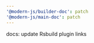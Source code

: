 ```yaml
---
'@modern-js/builder-doc': patch
'@modern-js/main-doc': patch
---
```


docs: update Rsbuild plugin links
